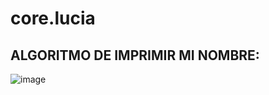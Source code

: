 # core.lucia 
## ALGORITMO  DE IMPRIMIR MI NOMBRE:
![image](https://github.com/luciaflortop/core.lucia/assets/132409270/44681267-bb97-455b-8367-85c0ea07b5d2)
